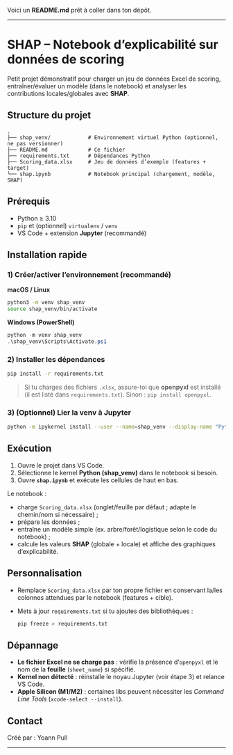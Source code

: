 Voici un **README.md** prêt à coller dans ton dépôt.

---

# SHAP – Notebook d’explicabilité sur données de scoring

Petit projet démonstratif pour charger un jeu de données Excel de scoring, entraîner/évaluer un modèle (dans le notebook) et analyser les contributions locales/globales avec **SHAP**.

## Structure du projet

```
.
├── shap_venv/            # Environnement virtuel Python (optionnel, ne pas versionner)
├── README.md             # Ce fichier
├── requirements.txt      # Dépendances Python
├── Scoring_data.xlsx     # Jeu de données d’exemple (features + target)
└── shap.ipynb            # Notebook principal (chargement, modèle, SHAP)
```


## Prérequis

* Python ≥ 3.10
* `pip` et (optionnel) `virtualenv` / `venv`
* VS Code + extension **Jupyter** (recommandé)

## Installation rapide

### 1) Créer/activer l’environnement (recommandé)

**macOS / Linux**

```bash
python3 -m venv shap_venv
source shap_venv/bin/activate
```

**Windows (PowerShell)**

```powershell
python -m venv shap_venv
.\shap_venv\Scripts\Activate.ps1
```

### 2) Installer les dépendances

```bash
pip install -r requirements.txt
```

> Si tu charges des fichiers `.xlsx`, assure-toi que **openpyxl** est installé
> (il est listé dans `requirements.txt`). Sinon : `pip install openpyxl`.

### 3) (Optionnel) Lier la venv à Jupyter

```bash
python -m ipykernel install --user --name=shap_venv --display-name "Python (shap_venv)"
```

## Exécution

1. Ouvre le projet dans VS Code.
2. Sélectionne le kernel **Python (shap_venv)** dans le notebook si besoin.
3. Ouvre **`shap.ipynb`** et exécute les cellules de haut en bas.

Le notebook :

* charge `Scoring_data.xlsx` (onglet/feuille par défaut ; adapte le chemin/nom si nécessaire) ;
* prépare les données ;
* entraîne un modèle simple (ex. arbre/forêt/logistique selon le code du notebook) ;
* calcule les valeurs **SHAP** (globale + locale) et affiche des graphiques d’explicabilité.

## Personnalisation

* Remplace `Scoring_data.xlsx` par ton propre fichier en conservant la/les colonnes attendues par le notebook (features + cible).
* Mets à jour `requirements.txt` si tu ajoutes des bibliothèques :

  ```bash
  pip freeze > requirements.txt
  ```

## Dépannage

* **Le fichier Excel ne se charge pas** : vérifie la présence d’`openpyxl` et le nom de la **feuille** (`sheet_name`) si spécifié.
* **Kernel non détecté** : réinstalle le noyau Jupyter (voir étape 3) et relance VS Code.
* **Apple Silicon (M1/M2)** : certaines libs peuvent nécessiter les *Command Line Tools* (`xcode-select --install`).

## Contact

Créé par : Yoann Pull

---
